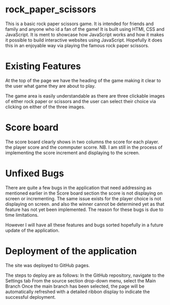 # rock_paper_scissors

This is a basic rock paper scissors game. It is intended for friends and family and anyone who id a fan of the game! It is built using HTMl, CSS and JavaScript. It is ment to showcase how JavaScript works and how it makes it possible to build interactive websites using JavaScript. Hopefully it does this in an enjoyable way via playing the famous rock paper scissors.

# Existing Features

At the top of the page we have the heading of the game making it clear to the user what game they are about to play.

The game area is easily understandable as there are three clickable images of either rock paper or scissors and the user can select their choice via clicking on either of the three images.

# Score board

The score board clearly shows in two columns the score for each player. the player score and the commputer scorre. NB. I am still in the process of implementing the score increment and displaying to the screen.

# Unfixed Bugs

There are quite a few bugs in the application that need addressing as mentioned earlier in the Score board section the score is not displaying on screen or incrementing. The same issue exists for the player choice is not displaying on screen. and also the winner cannot be determined yet as that feature has not yet been implemented. The reason for these bugs is due to time limitations.

However I will have all these features and bugs sorted hopefully in a future update of the application.

# Deployment of the application

The site was deployed to GitHub pages. 

The steps to deploy are as follows:
In the GitHub repository, navigate to the Settings tab
From the source section drop-down menu, select the Main Branch
Once the main branch has been selected, the page will be automatically refreshed with a detailed ribbon display to indicate the successful deployment.
